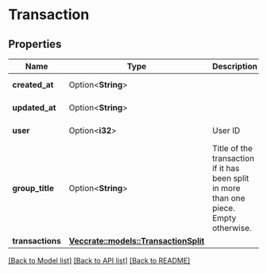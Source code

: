 # Transaction

## Properties

Name | Type | Description | Notes
------------ | ------------- | ------------- | -------------
**created_at** | Option<**String**> |  | [optional][readonly]
**updated_at** | Option<**String**> |  | [optional][readonly]
**user** | Option<**i32**> | User ID | [optional][readonly]
**group_title** | Option<**String**> | Title of the transaction if it has been split in more than one piece. Empty otherwise. | [optional][readonly]
**transactions** | [**Vec<crate::models::TransactionSplit>**](TransactionSplit.md) |  | 

[[Back to Model list]](../README.md#documentation-for-models) [[Back to API list]](../README.md#documentation-for-api-endpoints) [[Back to README]](../README.md)


